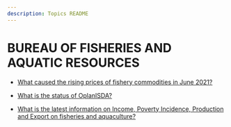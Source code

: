 ```yaml
---
description: Topics README
---
```


# BUREAU OF FISHERIES AND AQUATIC RESOURCES


 - [What caused the rising prices of fishery commodities in June 2021?](/2022/attached-agencies/bureau-of-fisheries-and-aquatic-resources/what-caused-the-rising-prices-of-fishery-commodities-in-june-2021.html)
    
 - [What is the status of OplanISDA?](/2022/attached-agencies/bureau-of-fisheries-and-aquatic-resources/what-is-the-status-of-oplanisda.html)
    
 - [What is the latest information on Income, Poverty Incidence, Production and Export on fisheries and aquaculture?](/2022/attached-agencies/bureau-of-fisheries-and-aquatic-resources/what-is-the-latest-information-on-income-poverty-incidence-production-and-export-on-fisheries-and-aq.html)
    
